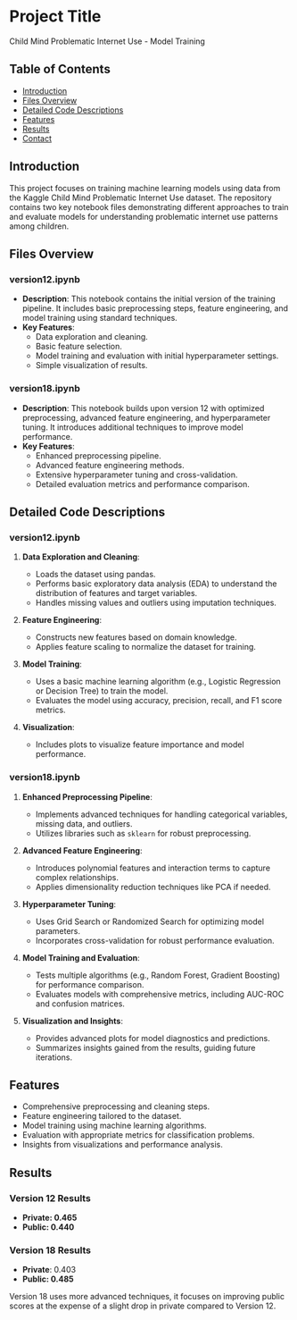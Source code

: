 # Project Title

Child Mind Problematic Internet Use - Model Training

## Table of Contents

- [Introduction](#introduction)
- [Files Overview](#files-overview)
- [Detailed Code Descriptions](#detailed-code-descriptions)
- [Features](#features)
- [Results](#results)
- [Contact](#contact)

## Introduction

This project focuses on training machine learning models using data from the Kaggle Child Mind Problematic Internet Use dataset. The repository contains two key notebook files demonstrating different approaches to train and evaluate models for understanding problematic internet use patterns among children.

## Files Overview

### version12.ipynb

- **Description**: This notebook contains the initial version of the training pipeline. It includes basic preprocessing steps, feature engineering, and model training using standard techniques.
- **Key Features**:
  - Data exploration and cleaning.
  - Basic feature selection.
  - Model training and evaluation with initial hyperparameter settings.
  - Simple visualization of results.

### version18.ipynb

- **Description**: This notebook builds upon version 12 with optimized preprocessing, advanced feature engineering, and hyperparameter tuning. It introduces additional techniques to improve model performance.
- **Key Features**:
  - Enhanced preprocessing pipeline.
  - Advanced feature engineering methods.
  - Extensive hyperparameter tuning and cross-validation.
  - Detailed evaluation metrics and performance comparison.

## Detailed Code Descriptions

### version12.ipynb

1. **Data Exploration and Cleaning**:

   - Loads the dataset using pandas.
   - Performs basic exploratory data analysis (EDA) to understand the distribution of features and target variables.
   - Handles missing values and outliers using imputation techniques.

2. **Feature Engineering**:

   - Constructs new features based on domain knowledge.
   - Applies feature scaling to normalize the dataset for training.

3. **Model Training**:

   - Uses a basic machine learning algorithm (e.g., Logistic Regression or Decision Tree) to train the model.
   - Evaluates the model using accuracy, precision, recall, and F1 score metrics.

4. **Visualization**:

   - Includes plots to visualize feature importance and model performance.

### version18.ipynb

1. **Enhanced Preprocessing Pipeline**:

   - Implements advanced techniques for handling categorical variables, missing data, and outliers.
   - Utilizes libraries such as `sklearn` for robust preprocessing.

2. **Advanced Feature Engineering**:

   - Introduces polynomial features and interaction terms to capture complex relationships.
   - Applies dimensionality reduction techniques like PCA if needed.

3. **Hyperparameter Tuning**:

   - Uses Grid Search or Randomized Search for optimizing model parameters.
   - Incorporates cross-validation for robust performance evaluation.

4. **Model Training and Evaluation**:

   - Tests multiple algorithms (e.g., Random Forest, Gradient Boosting) for performance comparison.
   - Evaluates models with comprehensive metrics, including AUC-ROC and confusion matrices.

5. **Visualization and Insights**:

   - Provides advanced plots for model diagnostics and predictions.
   - Summarizes insights gained from the results, guiding future iterations.

## Features

- Comprehensive preprocessing and cleaning steps.
- Feature engineering tailored to the dataset.
- Model training using machine learning algorithms.
- Evaluation with appropriate metrics for classification problems.
- Insights from visualizations and performance analysis.

## Results

### Version 12 Results

- **Private: 0.465**
- **Public: 0.440**

### Version 18 Results

- **Private**: 0.403
- **Public: 0.485**

&#x20;Version 18 uses more advanced techniques, it focuses on improving public scores at the expense of a slight drop in private compared to Version 12.
